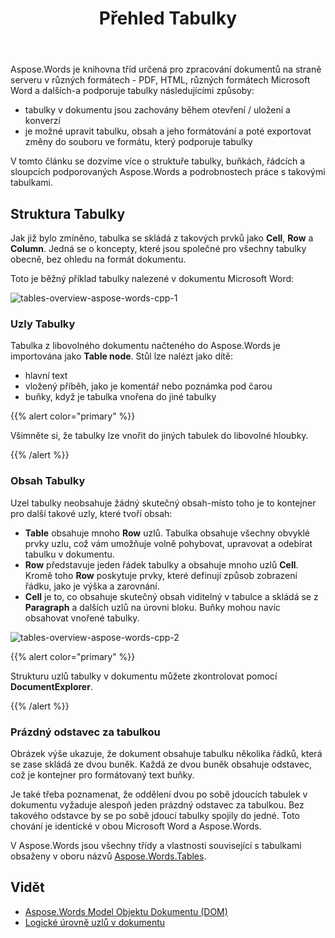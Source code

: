 ﻿---
title: Přehled Tabulky
second_title: Aspose.Words pro C++
articleTitle: Přehled Tabulky
linktitle: Přehled Tabulky
description: "Práce s tabulkami a jejich komponenty, jako jsou buňky, řádky, sloupce v Aspose.Words pro C++. Jak pracovat s tabulkami v C++."
type: docs
weight: 10
url: /cs/cpp/table-overview/
timestamp: 2024-01-27-14-07-04
---

Aspose.Words je knihovna tříd určená pro zpracování dokumentů na straně serveru v různých formátech - PDF, HTML, různých formátech Microsoft Word a dalších-a podporuje tabulky následujícími způsoby:

* tabulky v dokumentu jsou zachovány během otevření / uložení a konverzí
* je možné upravit tabulku, obsah a jeho formátování a poté exportovat změny do souboru ve formátu, který podporuje tabulky

V tomto článku se dozvíme více o struktuře tabulky, buňkách, řádcích a sloupcích podporovaných Aspose.Words a podrobnostech práce s takovými tabulkami.

## Struktura Tabulky

Jak již bylo zmíněno, tabulka se skládá z takových prvků jako **Cell**, **Row** a **Column**. Jedná se o koncepty, které jsou společné pro všechny tabulky obecně, bez ohledu na formát dokumentu.

Toto je běžný příklad tabulky nalezené v dokumentu Microsoft Word:

![tables-overview-aspose-words-cpp-1](tables-overview-1.png)

### Uzly Tabulky

Tabulka z libovolného dokumentu načteného do Aspose.Words je importována jako **Table node**. Stůl lze nalézt jako dítě:

- hlavní text
- vložený příběh, jako je komentář nebo poznámka pod čarou
- buňky, když je tabulka vnořena do jiné tabulky

{{% alert color="primary" %}}

Všimněte si, že tabulky lze vnořit do jiných tabulek do libovolné hloubky.

{{% /alert %}}

### Obsah Tabulky

Uzel tabulky neobsahuje žádný skutečný obsah-místo toho je to kontejner pro další takové uzly, které tvoří obsah:

- **Table** obsahuje mnoho **Row** uzlů. Tabulka obsahuje všechny obvyklé prvky uzlu, což vám umožňuje volně pohybovat, upravovat a odebírat tabulku v dokumentu.
- **Row** představuje jeden řádek tabulky a obsahuje mnoho uzlů **Cell**. Kromě toho **Row** poskytuje prvky, které definují způsob zobrazení řádku, jako je výška a zarovnání.
- **Cell** je to, co obsahuje skutečný obsah viditelný v tabulce a skládá se z **Paragraph** a dalších uzlů na úrovni bloku. Buňky mohou navíc obsahovat vnořené tabulky.

![tables-overview-aspose-words-cpp-2](tables-overview-2.png)

{{% alert color="primary" %}}

Strukturu uzlů tabulky v dokumentu můžete zkontrolovat pomocí **DocumentExplorer**.

{{% /alert %}}

### Prázdný odstavec za tabulkou

Obrázek výše ukazuje, že dokument obsahuje tabulku několika řádků, která se zase skládá ze dvou buněk. Každá ze dvou buněk obsahuje odstavec, což je kontejner pro formátovaný text buňky.

Je také třeba poznamenat, že oddělení dvou po sobě jdoucích tabulek v dokumentu vyžaduje alespoň jeden prázdný odstavec za tabulkou. Bez takového odstavce by se po sobě jdoucí tabulky spojily do jedné. Toto chování je identické v obou Microsoft Word a Aspose.Words.

V Aspose.Words jsou všechny třídy a vlastnosti související s tabulkami obsaženy v oboru názvů [Aspose.Words.Tables](https://reference.aspose.com/words/cpp/aspose.words.tables/).

## Vidět

* [Aspose.Words Model Objektu Dokumentu (DOM)](/words/cpp/aspose-words-document-object-model/)
* [Logické úrovně uzlů v dokumentu](/words/cpp/logical-levels-of-nodes-in-a-document/)
